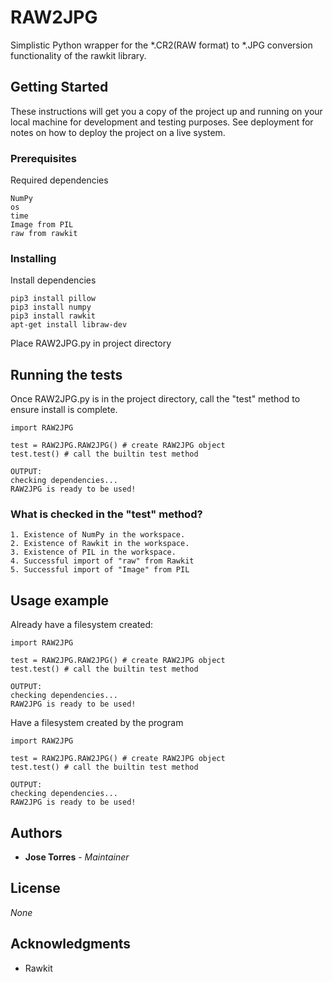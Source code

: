 # RAW2JPG

Simplistic Python wrapper for the *.CR2(RAW format) to *.JPG conversion functionality of the rawkit library.

## Getting Started

These instructions will get you a copy of the project up and running on your local machine for development and testing purposes. See deployment for notes on how to deploy the project on a live system.

### Prerequisites

Required dependencies

```
NumPy
os
time
Image from PIL
raw from rawkit
```

### Installing

Install dependencies
```
pip3 install pillow
pip3 install numpy
pip3 install rawkit
apt-get install libraw-dev
```

Place RAW2JPG.py in project directory

## Running the tests

Once RAW2JPG.py is in the project directory, call the "test" method to ensure install is complete.
```
import RAW2JPG

test = RAW2JPG.RAW2JPG() # create RAW2JPG object
test.test() # call the builtin test method

OUTPUT:
checking dependencies...
RAW2JPG is ready to be used!
```

### What is checked in the "test" method?

```
1. Existence of NumPy in the workspace.
2. Existence of Rawkit in the workspace.
3. Existence of PIL in the workspace.
4. Successful import of "raw" from Rawkit
5. Successful import of "Image" from PIL
```

## Usage example

Already have a filesystem created:
```
import RAW2JPG

test = RAW2JPG.RAW2JPG() # create RAW2JPG object
test.test() # call the builtin test method

OUTPUT:
checking dependencies...
RAW2JPG is ready to be used!
```
Have a filesystem created by the program

```
import RAW2JPG

test = RAW2JPG.RAW2JPG() # create RAW2JPG object
test.test() # call the builtin test method

OUTPUT:
checking dependencies...
RAW2JPG is ready to be used!
```
## Authors

* **Jose Torres** - *Maintainer*

## License

*None*

## Acknowledgments

* Rawkit
